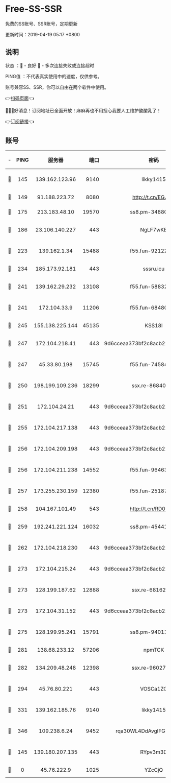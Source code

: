 # Free-SS-SSR

免费的SS账号、SSR账号，定期更新

更新时间：2019-04-19 05:17 +0800

## 说明

状态     ：🙂 - 良好 🙁 - 多次连接失败或连接超时

PING值   ：不代表真实使用中的速度，仅供参考。

账号兼容SS、SSR，你可以自由在两个软件中使用。

👉[扫码页面](https://liesauer.github.io/Free-SS-SSR/)👈

🎉🎉🎉好消息！订阅地址已全面开放！麻麻再也不用担心我要人工维护酸酸乳了！

👉[订阅链接](https://www.liesauer.net/yogurt/subscribe?ACCESS_TOKEN=DAYxR3mMaZAsaqUb)👈

## 账号

|-|PING|服务器|端口|密码|加密方式|区域|
|:----:|:----:|:-----:|-----:|:----:|:----:|:----:|
|🙂|145|139.162.123.96|9140|likky1415|aes-256-cfb|JP|
|🙂|149|91.188.223.72|8080|http://t.cn/EGJIyrl|rc4-md5|RU|
|🙂|175|213.183.48.10|19570|ss8.pm-34880278|rc4-md5|RU|
|🙂|186|23.106.140.227|443|NgLF7wKB|aes-256-cfb|US|
|🙂|223|139.162.1.34|15488|f55.fun-92122073|aes-256-cfb|SG|
|🙂|234|185.173.92.181|443|sssru.icu|rc4-md5|RU|
|🙂|241|139.162.29.232|13108|f55.fun-58832525|aes-256-cfb|SG|
|🙂|241|172.104.33.9|11206|f55.fun-68480715|aes-256-cfb|SG|
|🙂|245|155.138.225.144|45135|KSS18l|rc4-md5|US|
|🙂|247|172.104.218.41|443|9d6cceaa373bf2c8acb22e60b6a58be6|aes-256-cfb|US|
|🙂|247|45.33.80.198|15745|f55.fun-74584715|aes-256-cfb|US|
|🙂|250|198.199.109.236|18299|ssx.re-86840867|aes-256-cfb|US|
|🙂|251|172.104.24.21|443|9d6cceaa373bf2c8acb22e60b6a58be6|aes-256-cfb|US|
|🙂|255|172.104.217.138|443|9d6cceaa373bf2c8acb22e60b6a58be6|aes-256-cfb|US|
|🙂|256|172.104.209.198|443|9d6cceaa373bf2c8acb22e60b6a58be6|aes-256-cfb|US|
|🙂|256|172.104.211.238|14552|f55.fun-96463764|aes-256-cfb|US|
|🙂|257|173.255.230.159|12380|f55.fun-25187450|aes-256-cfb|US|
|🙂|258|104.167.101.49|543|http://t.cn/RD0D7sx|rc4-md5|CA|
|🙂|259|192.241.221.124|16032|ss8.pm-45441503|aes-256-cfb|US|
|🙂|262|172.104.218.230|443|9d6cceaa373bf2c8acb22e60b6a58be6|aes-256-cfb|US|
|🙂|273|172.104.215.24|443|9d6cceaa373bf2c8acb22e60b6a58be6|aes-256-cfb|US|
|🙂|273|128.199.187.62|12888|ssx.re-68162593|aes-256-cfb|SG|
|🙂|273|172.104.31.152|443|9d6cceaa373bf2c8acb22e60b6a58be6|aes-256-cfb|US|
|🙂|275|128.199.95.241|15791|ss8.pm-94011498|aes-256-cfb|SG|
|🙂|281|138.68.233.12|57206|npmTCK|rc4-md5|US|
|🙂|282|134.209.48.248|12398|ssx.re-96027580|aes-256-cfb|US|
|🙂|294|45.76.80.221|443|VOSCa1ZG|aes-256-cfb|DE|
|🙂|331|139.162.185.76|9140|likky1415|aes-256-cfb|DE|
|🙂|346|109.238.6.24|9452|rqa30WL4DdAvgIFG6Fs3znzTa|aes-256-cfb|FR|
|🙂|145|139.180.207.135|443|RYpv3m3D|aes-256-cfb|JP|
|🙁|0|45.76.222.9|1025|YZcCjQ|rc4-md5|JP|
